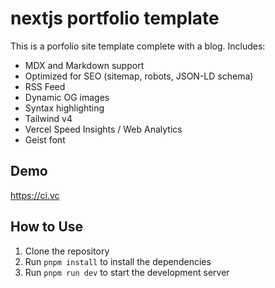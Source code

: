# nextjs portfolio template

This is a porfolio site template complete with a blog. Includes:

- MDX and Markdown support
- Optimized for SEO (sitemap, robots, JSON-LD schema)
- RSS Feed
- Dynamic OG images
- Syntax highlighting
- Tailwind v4
- Vercel Speed Insights / Web Analytics
- Geist font

## Demo

https://ci.vc

## How to Use

1. Clone the repository
2. Run `pnpm install` to install the dependencies
3. Run `pnpm run dev` to start the development server
